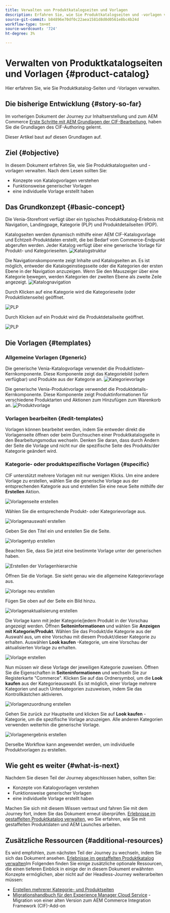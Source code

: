 ```yaml
---
title: Verwalten von Produktkatalogseiten und Vorlagen
description: Erfahren Sie, wie Sie Produktkatalogseiten und -vorlagen verwalten
source-git-commit: b84896e70df0c22aea1581d8d0d0561e8bc4b24d
workflow-type: tm+mt
source-wordcount: '724'
ht-degree: 3%

---
```


# Verwalten von Produktkatalogseiten und Vorlagen {#product-catalog}

Hier erfahren Sie, wie Sie Produktkatalog-Seiten und -Vorlagen verwalten.

## Die bisherige Entwicklung {#story-so-far}

Im vorherigen Dokument der Journey zur Inhaltserstellung und zum AEM Commerce [Erste Schritte mit AEM Grundlagen der CIF-Bearbeitung](getting-started.md), haben Sie die Grundlagen des CIF-Authoring gelernt.

Dieser Artikel baut auf diesen Grundlagen auf.

## Ziel {#objective}

In diesem Dokument erfahren Sie, wie Sie Produktkatalogseiten und -vorlagen verwalten. Nach dem Lesen sollten Sie:

* Konzepte von Katalogvorlagen verstehen
* Funktionsweise generischer Vorlagen
* eine individuelle Vorlage erstellt haben

## Das Grundkonzept {#basic-concept}

Die Venia-Storefront verfügt über ein typisches Produktkatalog-Erlebnis mit Navigation, Landingpage, Kategorie (PLP) und Produktdetailseiten (PDP).

Katalogseiten werden dynamisch mithilfe einer AEM CIF-Katalogvorlage und Echtzeit-Produktdaten erstellt, die bei Bedarf vom Commerce-Endpunkt abgerufen werden. Jeder Katalog verfügt über eine generische Vorlage für Produkt- und Kategorieseiten.
![Katalogstruktur](assets/catalog-structure.png)

Die Navigationskomponente zeigt Inhalte und Katalogseiten an. Es ist möglich, entweder die Katalogeinstiegsseite oder die Kategorien der ersten Ebene in der Navigation anzuzeigen. Wenn Sie den Mauszeiger über eine Kategorie bewegen, werden Kategorien der zweiten Ebene als zweite Zeile angezeigt.
![Katalognavigation](assets/catalog-navigation.png)

Durch Klicken auf eine Kategorie wird die Kategorieseite (oder Produktlistenseite) geöffnet.

![PLP](assets/catalog-plp.png)

Durch Klicken auf ein Produkt wird die Produktdetailseite geöffnet.

![PLP](assets/catalog-pdp.png)

## Die Vorlagen {#templates}

### Allgemeine Vorlagen {#generic}

Die generische Venia-Katalogvorlage verwendet die Produktlisten-Kernkomponente. Diese Komponente zeigt das Kategoriebild (sofern verfügbar) und Produkte aus der Kategorie an.
![Kategorievorlage](assets/category-template.png)

Die generische Venia-Produktvorlage verwendet die Produktdetails-Kernkomponente. Diese Komponente zeigt Produktinformationen für verschiedene Produktarten und Aktionen zum Hinzufügen zum Warenkorb an.
![Produktvorlage](assets/product-template.png)

### Vorlagen bearbeiten {#edit-templates}

Vorlagen können bearbeitet werden, indem Sie entweder direkt die Vorlagenseite öffnen oder beim Durchsuchen einer Produktkatalogseite in den Bearbeitungsmodus wechseln. Denken Sie daran, dass durch Ändern der Seite die Vorlage und nicht nur die spezifische Seite des Produkts/der Kategorie geändert wird.

### Kategorie- oder produktspezifische Vorlagen {#specific}

CIF unterstützt mehrere Vorlagen mit nur wenigen Klicks. Um eine andere Vorlage zu erstellen, wählen Sie die generische Vorlage aus der entsprechenden Kategorie aus und erstellen Sie eine neue Seite mithilfe der **Erstellen** Aktion.

![Vorlagenseite erstellen](assets/create-template-page.png)

Wählen Sie die entsprechende Produkt- oder Kategorievorlage aus.

![Vorlagenauswahl erstellen](assets/create-template-select.png)

Geben Sie den Titel ein und erstellen Sie die Seite.

![Vorlagentyp erstellen](assets/create-template-enter.png)

Beachten Sie, dass Sie jetzt eine bestimmte Vorlage unter der generischen haben.

![Erstellen der Vorlagenhierarchie](assets/create-template-hierachry.png)

Öffnen Sie die Vorlage. Sie sieht genau wie die allgemeine Kategorievorlage aus.

![Vorlage neu erstellen](assets/create-template-new.png)

Fügen Sie oben auf der Seite ein Bild hinzu.

![Vorlagenaktualisierung erstellen](assets/create-template-update.png)

Die Vorlage kann mit jeder Kategorie/jedem Produkt in der Vorschau angezeigt werden. Öffnen **Seiteninformationen** und wählen Sie **Anzeigen mit Kategorie/Produkt**. Wählen Sie das Produkt/die Kategorie aus der Auswahl aus, um eine Vorschau mit diesem Produkt/dieser Kategorie zu erhalten. Auswählen **Look kaufen** -Kategorie, um eine Vorschau der aktualisierten Vorlage zu erhalten.

![Vorlage erstellen ](assets/create-template-picker.png)

Nun müssen wir diese Vorlage der jeweiligen Kategorie zuweisen. Öffnen Sie die Eigenschaften in **Seiteninformationen** und wechseln Sie zur Registerkarte &quot;Commerce&quot;. Klicken Sie auf das Ordnersymbol, um die **Look kaufen** aus der Kategorieauswahl. Es ist möglich, einer Vorlage mehrere Kategorien und auch Unterkategorien zuzuweisen, indem Sie das Kontrollkästchen aktivieren.

![Vorlagenzuordnung erstellen](assets/create-template-associate.png)

Gehen Sie zurück zur Hauptseite und klicken Sie auf **Look kaufen** -Kategorie, um die spezifische Vorlage anzuzeigen. Alle anderen Kategorien verwenden weiterhin die generische Vorlage.

![Vorlagenergebnis erstellen](assets/create-template-result.png)

Derselbe Workflow kann angewendet werden, um individuelle Produktvorlagen zu erstellen.

## Wie geht es weiter {#what-is-next}

Nachdem Sie diesen Teil der Journey abgeschlossen haben, sollten Sie:

* Konzepte von Katalogvorlagen verstehen
* Funktionsweise generischer Vorlagen
* eine individuelle Vorlage erstellt haben

Machen Sie sich mit diesem Wissen vertraut und fahren Sie mit dem Journey fort, indem Sie das Dokument erneut überprüfen. [Erlebnisse im gestaffelten Produktkatalog verwalten](staged-catalog.md), wo Sie erfahren, wie Sie mit gestaffelten Produktdaten und AEM Launches arbeiten.

## Zusätzliche Ressourcen {#additional-resources}

Es wird empfohlen, zum nächsten Teil der Journey zu wechseln, indem Sie sich das Dokument ansehen. [Erlebnisse im gestaffelten Produktkatalog verwalten](staged-catalog.md)Im Folgenden finden Sie einige zusätzliche optionale Ressourcen, die einen tieferen Einblick in einige der in diesem Dokument erwähnten Konzepte ermöglichen, aber nicht auf der Headless-Journey weiterarbeiten müssen:

* [Erstellen mehrerer Kategorie- und Produktseiten](/help/commerce-cloud/authoring/multi-template-usage.md)
* [Migrationshandbuch für den Experience Manager Cloud Service](/help/commerce-cloud/migration.md) - Migration von einer alten Version zum AEM Commerce Integration Framework (CIF)-Add-on
